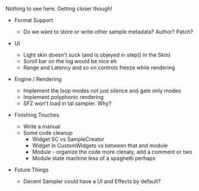 Nothing to see here. Getting closer though!

- Format Support
    - Do we want to store or write other sample metadata? Author? Patch?

- UI
    - Light skin doesn't suck (and is objeyed in step() in the Skin)
    - Scroll bar on the log would be nice eh
    - Range and Latency and so on controls freeze while rendering

- Engine / Rendering
    - Implement the loop modes not just silence and gate only modes
    - Implement polyphonic rendering
    - SFZ won't load in tal sampler. Why?

- Finishing Touches
    - Write a manual
    - Some code cleanup
        - Widget SC vs SampleCreator
        - Widget in CustomWidgets vs between that and module
        - Module - organize the code more clenaly, add a comment or two
        - Module state machine less of a spaghetti perhaps


- Future Things
    - Decent Sampler could have a UI and Effects by default?
